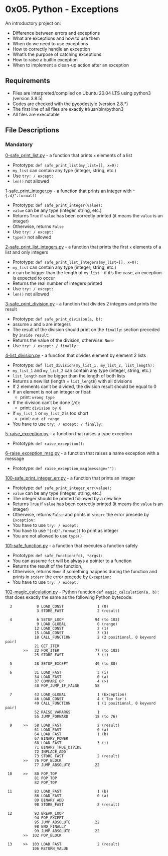 # 0x05. Python - Exceptions
An introductory project on:

- Difference between errors and exceptions
- What are exceptions and how to use them
- When do we need to use exceptions
- How to correctly handle an exception
- What’s the purpose of catching exceptions
- How to raise a builtin exception
- When to implement a clean-up action after an exception

## Requirements
- Files are interpreted/compiled on Ubuntu 20.04 LTS using python3 (version 3.8.5)
- Codes are checked with the pycodestyle (version 2.8.*)
- The first line of all files are exactly #!/usr/bin/python3
- All files are executable

## File Descriptions
### Mandatory
[0-safe_print_list.py](https://github.com/Gbeminiyi-S/alx-higher_level_programming/blob/main/0x05-python-exceptions/0-safe_print_list.py) - a function that prints `x` elements of a list
- Prototype: `def safe_print_list(my_list=[], x=0):`
- `my_list` can contain any type (integer, string, etc.)
- Use `try: / except:`
- `len()` not allowed

[1-safe_print_integer.py](https://github.com/Gbeminiyi-S/alx-higher_level_programming/blob/main/0x05-python-exceptions/1-safe_print_integer.py) - a function that prints an integer with `"{:d}".format()`
- Prototype: `def safe_print_integer(value):`
- `value` can be any type (integer, string, etc.)
- Returns `True` if `value` has been correctly printed (it means the `value` is an integer)
- Otherwise, returns `False`
- Use `try: / except:`
- `type()` not allowed

[2-safe_print_list_integers.py](https://github.com/Gbeminiyi-S/alx-higher_level_programming/blob/main/0x05-python-exceptions/2-safe_print_list_integers.py) - a function that prints the first `x` elements of a list and only integers
- Prototype: `def safe_print_list_integers(my_list=[], x=0):`
- `my_list` can contain any type (integer, string, etc.)
- `x` can be bigger than the length of `my_list` - if it’s the case, an exception is expected to occur
- Returns the real number of integers printed
- Use `try: / except:`
- `len()` not allowed

[3-safe_print_division.py](https://github.com/Gbeminiyi-S/alx-higher_level_programming/blob/main/0x05-python-exceptions/3-safe_print_division.py) - a function that divides 2 integers and prints the result
- Prototype: `def safe_print_division(a, b):`
- assume `a` and `b` are integers
- The result of the division should print on the `finally`: section preceded by `Inside result`:
- Returns the value of the division, otherwise: `None`
- Use `try: / except: / finally:`

[4-list_division.py](https://github.com/Gbeminiyi-S/alx-higher_level_programming/blob/main/0x05-python-exceptions/4-list_division.py) - a function that divides element by element 2 lists
- Prototype: `def list_division(my_list_1, my_list_2, list_length):`
- `my_list_1` and `my_list_2` can contain any type (integer, string, etc.)
- `list_length` can be bigger than the length of both lists
- Returns a new list (length = `list_length`) with all divisions
- If 2 elements can’t be divided, the division result should be equal to 0
- If an element is not an integer or float:
    - print: `wrong type`
- If the division can’t be done (`/0`):
    - print: `division by 0`
- If `my_list_1` or `my_list_2` is too short
    - print: `out of range`
- You have to use `try: / except: / finally:`

[5-raise_exception.py](https://github.com/Gbeminiyi-S/alx-higher_level_programming/blob/main/0x05-python-exceptions/5-raise_exception.py) - a function that raises a type exception
- Prototype: `def raise_exception():`

[6-raise_exception_msg.py](https://github.com/Gbeminiyi-S/alx-higher_level_programming/blob/main/0x05-python-exceptions/6-raise_exception_msg.py) - a function that raises a name exception with a message
- Prototype: `def raise_exception_msg(message=""):`

[100-safe_print_integer_err.py](https://github.com/Gbeminiyi-S/alx-higher_level_programming/blob/main/0x05-python-exceptions/100-safe_print_integer_err.py) - a function that prints an integer
- Prototype: `def safe_print_integer_err(value):`
- `value` can be any type (integer, string, etc.)
- The integer should be printed followed by a new line
- Returns `True` if `value` has been correctly printed (it means the `value` is an integer)
- Otherwise, returns `False` and prints in `stderr` the error precede by `Exception:`
- You have to use `try: / except:`
- You have to use `"{:d}".format()` to print as integer
- You are not allowed to use `type()`

[101-safe_function.py](https://github.com/Gbeminiyi-S/alx-higher_level_programming/blob/main/0x05-python-exceptions/101-safe_function.py) - a function that executes a function safely
- Prototype: `def safe_function(fct, *args):`
- You can assume `fct` will be always a pointer to a function
- Returns the result of the function,
- Otherwise, returns `None` if something happens during the function and prints in `stderr` the error precede by `Exception:`
- You have to use `try: / except:`

[102-magic_calculation.py](https://github.com/Gbeminiyi-S/alx-higher_level_programming/blob/main/0x05-python-exceptions/102-magic_calculation.py) - Python function `def magic_calculation(a, b):` that does exactly the same as the following Python bytecode:
```
  3           0 LOAD_CONST               1 (0)
              3 STORE_FAST               2 (result)

  4           6 SETUP_LOOP              94 (to 103)
              9 LOAD_GLOBAL              0 (range)
             12 LOAD_CONST               2 (1)
             15 LOAD_CONST               3 (3)
             18 CALL_FUNCTION            2 (2 positional, 0 keyword pair)
             21 GET_ITER
        >>   22 FOR_ITER                77 (to 102)
             25 STORE_FAST               3 (i)

  5          28 SETUP_EXCEPT            49 (to 80)

  6          31 LOAD_FAST                3 (i)
             34 LOAD_FAST                0 (a)
             37 COMPARE_OP               4 (>)
             40 POP_JUMP_IF_FALSE       58

  7          43 LOAD_GLOBAL              1 (Exception)
             46 LOAD_CONST               4 ('Too far')
             49 CALL_FUNCTION            1 (1 positional, 0 keyword pair)
             52 RAISE_VARARGS            1
             55 JUMP_FORWARD            18 (to 76)

  9     >>   58 LOAD_FAST                2 (result)
             61 LOAD_FAST                0 (a)
             64 LOAD_FAST                1 (b)
             67 BINARY_POWER
             68 LOAD_FAST                3 (i)
             71 BINARY_TRUE_DIVIDE
             72 INPLACE_ADD
             73 STORE_FAST               2 (result)
        >>   76 POP_BLOCK
             77 JUMP_ABSOLUTE           22

 10     >>   80 POP_TOP
             81 POP_TOP
             82 POP_TOP

 11          83 LOAD_FAST                1 (b)
             86 LOAD_FAST                0 (a)
             89 BINARY_ADD
             90 STORE_FAST               2 (result)

 12          93 BREAK_LOOP
             94 POP_EXCEPT
             95 JUMP_ABSOLUTE           22
             98 END_FINALLY
             99 JUMP_ABSOLUTE           22
        >>  102 POP_BLOCK

 13     >>  103 LOAD_FAST                2 (result)
            106 RETURN_VALUE
```
